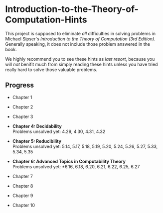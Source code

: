 # Introduction-to-the-Theory-of-Computation-Hints

This project is supposed to eliminate _all_ difficulties in solving problems in Michael Sipser's _Introduction to the Theory of Computation (3rd Edition)_. Generally speaking, it does not include those problem answered in the book.

We highly recommend you to see these hints as _last resort_, because you will _not_ benifit much from simply reading these hints unless you have tried really hard to solve those valuable problems.

## Progress

* Chapter 1

* Chapter 2

* Chapter 3

* __Chapter 4: Decidability__  
	Problems unsolved yet: 4.29, 4.30, 4.31, 4.32

* __Chapter 5: Reducibility__  
	Problems unsolved yet: 5.14, 5.17, 5.18, 5.19, 5.20, 5.24, 5.26, 5.27, 5.33, 5.34, 5.35

* __Chapter 6: Advanced Topics in Computability Theory__  
	Problems unsolved yet: *6.16, 6.18, 6.20, 6.21, 6.22, 6.25, 6.27

* Chapter 7

* Chapter 8

* Chapter 9

* Chapter 10


